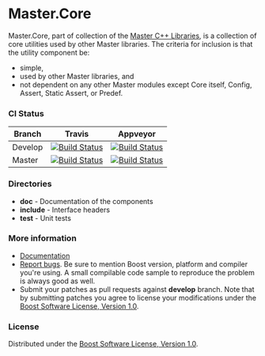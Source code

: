 Master.Core
==========

Master.Core, part of collection of the [Master C++ Libraries](http://github.com/maliusarth/master), is a collection of core utilities used by other Master libraries.
The criteria for inclusion is that the utility component be:

* simple,
* used by other Master libraries, and
* not dependent on any other Master modules except Core itself, Config, Assert, Static Assert, or Predef.

### CI Status

Branch   | Travis | Appveyor
---------|--------|---------
Develop  | [![Build Status](https://travis-ci.org/boostorg/core.svg?branch=develop)](https://travis-ci.org/boostorg/core) | [![Build Status](https://ci.appveyor.com/api/projects/status/github/boostorg/core?branch=develop&svg=true)](https://ci.appveyor.com/project/pdimov/core)
Master   | [![Build Status](https://travis-ci.org/boostorg/core.svg?branch=master)](https://travis-ci.org/boostorg/core) | [![Build Status](https://ci.appveyor.com/api/projects/status/github/boostorg/core?branch=master&svg=true)](https://ci.appveyor.com/project/pdimov/core)

### Directories

* **doc** - Documentation of the components
* **include** - Interface headers
* **test** - Unit tests

### More information

* [Documentation](http://boost.org/libs/core)
* [Report bugs](https://svn.boost.org/trac/boost/newticket?component=core;version=Boost%20Release%20Branch). Be sure to mention Boost version, platform and compiler you're using. A small compilable code sample to reproduce the problem is always good as well.
* Submit your patches as pull requests against **develop** branch. Note that by submitting patches you agree to license your modifications under the [Boost Software License, Version 1.0](http://www.boost.org/LICENSE_1_0.txt).

### License

Distributed under the [Boost Software License, Version 1.0](http://boost.org/LICENSE_1_0.txt).
